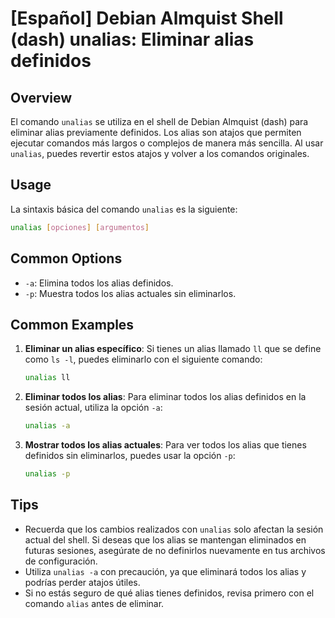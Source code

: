 # [Español] Debian Almquist Shell (dash) unalias: Eliminar alias definidos

## Overview
El comando `unalias` se utiliza en el shell de Debian Almquist (dash) para eliminar alias previamente definidos. Los alias son atajos que permiten ejecutar comandos más largos o complejos de manera más sencilla. Al usar `unalias`, puedes revertir estos atajos y volver a los comandos originales.

## Usage
La sintaxis básica del comando `unalias` es la siguiente:

```bash
unalias [opciones] [argumentos]
```

## Common Options
- `-a`: Elimina todos los alias definidos.
- `-p`: Muestra todos los alias actuales sin eliminarlos.

## Common Examples

1. **Eliminar un alias específico**:
   Si tienes un alias llamado `ll` que se define como `ls -l`, puedes eliminarlo con el siguiente comando:
   ```bash
   unalias ll
   ```

2. **Eliminar todos los alias**:
   Para eliminar todos los alias definidos en la sesión actual, utiliza la opción `-a`:
   ```bash
   unalias -a
   ```

3. **Mostrar todos los alias actuales**:
   Para ver todos los alias que tienes definidos sin eliminarlos, puedes usar la opción `-p`:
   ```bash
   unalias -p
   ```

## Tips
- Recuerda que los cambios realizados con `unalias` solo afectan la sesión actual del shell. Si deseas que los alias se mantengan eliminados en futuras sesiones, asegúrate de no definirlos nuevamente en tus archivos de configuración.
- Utiliza `unalias -a` con precaución, ya que eliminará todos los alias y podrías perder atajos útiles.
- Si no estás seguro de qué alias tienes definidos, revisa primero con el comando `alias` antes de eliminar.